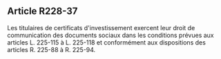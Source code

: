 Article R228-37
----
Les titulaires de certificats d'investissement exercent leur droit de
communication des documents sociaux dans les conditions prévues aux articles L.
225-115 à L. 225-118 et conformément aux dispositions des articles R. 225-88 à
R. 225-94.

